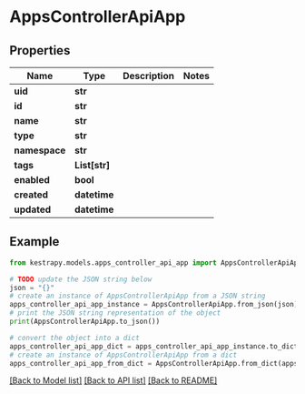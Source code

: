 # AppsControllerApiApp


## Properties

Name | Type | Description | Notes
------------ | ------------- | ------------- | -------------
**uid** | **str** |  | 
**id** | **str** |  | 
**name** | **str** |  | 
**type** | **str** |  | 
**namespace** | **str** |  | 
**tags** | **List[str]** |  | 
**enabled** | **bool** |  | 
**created** | **datetime** |  | 
**updated** | **datetime** |  | 

## Example

```python
from kestrapy.models.apps_controller_api_app import AppsControllerApiApp

# TODO update the JSON string below
json = "{}"
# create an instance of AppsControllerApiApp from a JSON string
apps_controller_api_app_instance = AppsControllerApiApp.from_json(json)
# print the JSON string representation of the object
print(AppsControllerApiApp.to_json())

# convert the object into a dict
apps_controller_api_app_dict = apps_controller_api_app_instance.to_dict()
# create an instance of AppsControllerApiApp from a dict
apps_controller_api_app_from_dict = AppsControllerApiApp.from_dict(apps_controller_api_app_dict)
```
[[Back to Model list]](../README.md#documentation-for-models) [[Back to API list]](../README.md#documentation-for-api-endpoints) [[Back to README]](../README.md)


